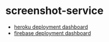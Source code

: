# screenshot-service

- [heroku deployment dashboard](https://dashboard.heroku.com/apps/crvouga-screenshot-service)
- [firebase deployment dashboard](https://console.firebase.google.com/project/screenshot-service-cb31c/overview)
